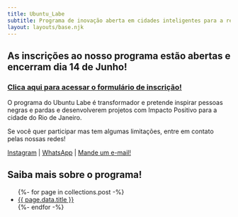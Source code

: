 ```yaml
---
title: Ubuntu_Labe
subtitle: Programa de inovação aberta em cidades inteligentes para a redução da desigualdade racial no Rio de Janeiro.
layout: layouts/base.njk
---
```


## As inscrições ao nosso programa estão abertas e encerram dia 14 de Junho! 
### [Clica aqui para acessar o formulário de inscrição!](https://docs.google.com/forms/d/e/1FAIpQLSd_HZLW_CTgWbgV8Bm4nCDupwNf6BIrVEwaI1LJUzrY_1dm_A/viewform)


O programa do Ubuntu Labe é transformador e pretende inspirar pessoas negras e pardas e desenvolverem projetos com Impacto Positivo para a cidade do Rio de Janeiro.

Se você quer participar mas tem algumas limitações, entre em contato pelas nossas redes! 

[Instagram](https://www.instagram.com/ubuntulabe/) | [WhatsApp](https://chat.whatsapp.com/FoFtt1Wwim2JnmnUeVCznn) | [Mande um e-mail!](mailto:ubuntulab@pet.coppe.ufrj.br)



## Saiba mais sobre o programa!

<ul class="listing">
{%- for page in collections.post -%}
  <li>
    <a href="{{ page.url }}">{{ page.data.title }}</a>
    <!-- <time datetime="{{ page.date }}">{{ page.date | dateDisplay("LLLL d, y") }}</time> -->
  </li>
{%- endfor -%}
</ul>

<!-- 
## Links from an external data source

These links were sourced from [hawksworx.com](https://www.hawksworx.com/feed.json) at build time.

<ul class="listing">
{%- for item in hawksworx.entries.slice(0,5) -%}
  <li>
    <a href="{{ item.link }}">{{ item.title }}</a>
  </li>
{%- endfor -%}
</ul>


## Prerequisite

- [Node and NPM](https://nodejs.org/)

## Running locally

```bash
# install the dependencies
npm install

# External data sources can be stashed locally
npm run seed

# It will then be available locally for building with
npm run start
```

## Add some Netlify helpers
Netlify Dev adds the ability to use Netlify redirects, proxies, and serverless functions.

```bash
# install the Netlify CLI in order to get Netlify Dev
npm install -g netlify-cli

# run a local server with some added Netlify sugar in front of Eleventy
netlify dev
```

A serverless functions pipeline is included via Netlify Dev. By running `netlify dev` you'll be able to execute any of your serverless functions directly like this:

- [/.netlify/functions/hello](/.netlify/functions/hello)
- [/.netlify/functions/fetch-joke](/.netlify/functions/fetch-joke)

### Redirects and proxies

Netlify's Redirects API can provide friendlier URLs as proxies to these URLs.

- [/api/hello](/api/hello)
- [/api/fetch-joke](/api/fetch-joke) -->





